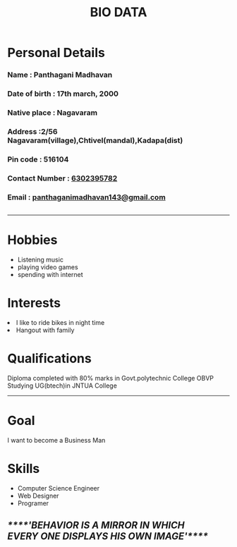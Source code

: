 <!DOCTYPE html>
<html>
<body>
    <div class="container">
      <div class="header"style="text-align:center;">
        <h1>BIO DATA</h1>
    </div>
        <div style="display: flex; flex-wrap: wrap;justify-content: space-between">
        <div class="persdet">
            <h1>Personal Details</h1>
            <h3>Name : Panthagani Madhavan</h3>
            <h3>Date of birth : 17th march, 2000</h3>
            <h3>Native place : Nagavaram</h3>
            <h3>Address :2/56 Nagavaram(village),Chtivel(mandal),Kadapa(dist)</h3>
            <h3>Pin code : 516104</h3>
         <h3>Contact Number : <a href="tel:+6302395782">6302395782</a></h3>
            <h3>Email : <a href="mailto:panthaganimadhavan143@gmail.com?subject = Feedback&body = Message">panthaganimadhavan143@gmail.com</a></h3>
        </div>
        </div>
        <hr>
      <div class="hobbies">
        <h1>Hobbies</h1>
        <ul>
          <li>Listening music</li>
          <li>playing video games</li>
          <li>spending  with internet</li>
        </ul>
  <div class="interests">
        <h1>Interests</h1>
        <li>I like to ride bikes in night time</li>
      <li>Hangout with family</li>
        </ul>
      </div>
        <div class="qualification">
            <h1>Qualifications</h1>
          <p> Diploma completed with 80% marks in Govt.polytechnic College OBVP<br>Studying UG(btech)in JNTUA College</p>
      </div>
      <hr>
      <div class="goal">
        <h1>Goal</h1>
        <p>I want to become a Business Man<br></p>
      </div>
      <div class="summary">
        <h1>Skills</h1>
        <ul>
          <li>Computer Science Engineer</li>
          <li>Web Designer</li>
          <li>Programer</li>
        </ul>
        </div>
        <p><h2><i>****'BEHAVIOR IS A MIRROR IN WHICH <br>EVERY ONE DISPLAYS HIS OWN IMAGE'****</i></h2></p>
       </body>
  </html>
        
        
            
       

  
